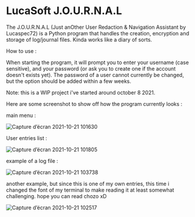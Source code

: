 # LucaSoft J.O.U.R.N.A.L
The J.O.U.R.N.A.L (Just anOther User Redaction & Navigation Assistant by Lucaspec72) is a Python program that handles the creation, encryption and storage of log/journal files. Kinda works like a diary of sorts.

How to use :

When starting the program, it will prompt you to enter your username (case sensitive), and your password (or ask you to create one if the account doesn't exists yet). The password of a user cannot currently be changed, but the option should be added within a few weeks.


Note: this is a WIP project i've started around october 8 2021.

Here are some screenshot to show off how the program currently looks :

main menu :

![Capture d’écran 2021-10-21 101630](https://user-images.githubusercontent.com/48445530/138242525-b5825a73-a1cf-44aa-b152-69ed40aa7170.png)

User entries list :

![Capture d’écran 2021-10-21 101805](https://user-images.githubusercontent.com/48445530/138242551-68d01f6e-aef9-48be-880e-6e2b6a969bbf.png)

example of a log file :

![Capture d’écran 2021-10-21 103738](https://user-images.githubusercontent.com/48445530/138242207-94f6da42-6ef9-40a1-8d64-a3e42417d31d.png)

another example, but since this is one of my own entries, this time i changed the font of my terminal to make reading it at least somewhat challenging. hope you can read chozo xD

![Capture d’écran 2021-10-21 102517](https://user-images.githubusercontent.com/48445530/138240838-d148259e-1b0b-4dfd-a7b2-84a2f31aea13.png)

